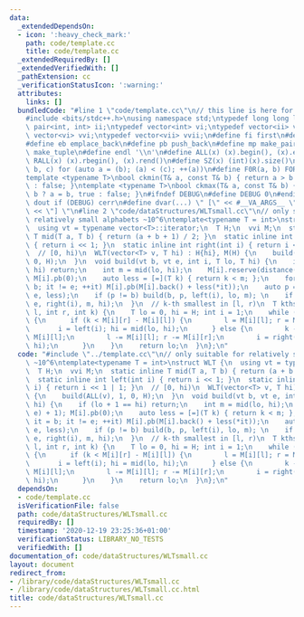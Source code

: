 ```yaml
---
data:
  _extendedDependsOn:
  - icon: ':heavy_check_mark:'
    path: code/template.cc
    title: code/template.cc
  _extendedRequiredBy: []
  _extendedVerifiedWith: []
  _pathExtension: cc
  _verificationStatusIcon: ':warning:'
  attributes:
    links: []
  bundledCode: "#line 1 \"code/template.cc\"\n// this line is here for a reason\n\
    #include <bits/stdc++.h>\nusing namespace std;\ntypedef long long ll;\ntypedef\
    \ pair<int, int> ii;\ntypedef vector<int> vi;\ntypedef vector<ii> vii;\ntypedef\
    \ vector<vi> vvi;\ntypedef vector<vii> vvii;\n#define fi first\n#define se second\n\
    #define eb emplace_back\n#define pb push_back\n#define mp make_pair\n#define mt\
    \ make_tuple\n#define endl '\\n'\n#define ALL(x) (x).begin(), (x).end()\n#define\
    \ RALL(x) (x).rbegin(), (x).rend()\n#define SZ(x) (int)(x).size()\n#define FOR(a,\
    \ b, c) for (auto a = (b); (a) < (c); ++(a))\n#define F0R(a, b) FOR (a, 0, (b))\n\
    template <typename T>\nbool ckmin(T& a, const T& b) { return a > b ? a = b, true\
    \ : false; }\ntemplate <typename T>\nbool ckmax(T& a, const T& b) { return a <\
    \ b ? a = b, true : false; }\n#ifndef DEBUG\n#define DEBUG 0\n#endif\n#define\
    \ dout if (DEBUG) cerr\n#define dvar(...) \" [\" << #__VA_ARGS__ \": \" << (__VA_ARGS__)\
    \ << \"] \"\n#line 2 \"code/dataStructures/WLTsmall.cc\"\n// only suitable for\
    \ relatively small alphabets ~10^6\ntemplate<typename T = int>\nstruct WLT {\n\
    \  using vt = typename vector<T>::iterator;\n  T H;\n  vvi M;\n  static inline\
    \ T mid(T a, T b) { return (a + b + 1) / 2; }\n  static inline int left(int i)\
    \ { return i << 1; }\n  static inline int right(int i) { return i << 1 | 1; }\n\
    \  // [0, hi)\n  WLT(vector<T> v, T hi) : H{hi}, M(H) {\n    build(ALL(v), 1,\
    \ 0, H);\n  }\n  void build(vt b, vt e, int i, T lo, T hi) {\n    if (lo + 1 ==\
    \ hi) return;\n    int m = mid(lo, hi);\n    M[i].reserve(distance(b, e) + 1);\
    \ M[i].pb(0);\n    auto less = [=](T k) { return k < m; };\n    for (auto it =\
    \ b; it != e; ++it) M[i].pb(M[i].back() + less(*it));\n    auto p = stable_partition(b,\
    \ e, less);\n    if (p != b) build(b, p, left(i), lo, m); \n    if (p != e) build(p,\
    \ e, right(i), m, hi);\n  }\n  // k-th smallest in [l, r)\n  T kthsmallest(int\
    \ l, int r, int k) {\n    T lo = 0, hi = H; int i = 1;\n    while (lo + 1 != hi)\
    \ {\n      if (k < M[i][r] - M[i][l]) {\n        l = M[i][l]; r = M[i][r];\n \
    \       i = left(i); hi = mid(lo, hi);\n      } else {\n        k -= M[i][r] -\
    \ M[i][l];\n        l -= M[i][l]; r -= M[i][r];\n        i = right(i); lo = mid(lo,\
    \ hi);\n      }\n    }\n    return lo;\n  }\n};\n"
  code: "#include \"../template.cc\"\n// only suitable for relatively small alphabets\
    \ ~10^6\ntemplate<typename T = int>\nstruct WLT {\n  using vt = typename vector<T>::iterator;\n\
    \  T H;\n  vvi M;\n  static inline T mid(T a, T b) { return (a + b + 1) / 2; }\n\
    \  static inline int left(int i) { return i << 1; }\n  static inline int right(int\
    \ i) { return i << 1 | 1; }\n  // [0, hi)\n  WLT(vector<T> v, T hi) : H{hi}, M(H)\
    \ {\n    build(ALL(v), 1, 0, H);\n  }\n  void build(vt b, vt e, int i, T lo, T\
    \ hi) {\n    if (lo + 1 == hi) return;\n    int m = mid(lo, hi);\n    M[i].reserve(distance(b,\
    \ e) + 1); M[i].pb(0);\n    auto less = [=](T k) { return k < m; };\n    for (auto\
    \ it = b; it != e; ++it) M[i].pb(M[i].back() + less(*it));\n    auto p = stable_partition(b,\
    \ e, less);\n    if (p != b) build(b, p, left(i), lo, m); \n    if (p != e) build(p,\
    \ e, right(i), m, hi);\n  }\n  // k-th smallest in [l, r)\n  T kthsmallest(int\
    \ l, int r, int k) {\n    T lo = 0, hi = H; int i = 1;\n    while (lo + 1 != hi)\
    \ {\n      if (k < M[i][r] - M[i][l]) {\n        l = M[i][l]; r = M[i][r];\n \
    \       i = left(i); hi = mid(lo, hi);\n      } else {\n        k -= M[i][r] -\
    \ M[i][l];\n        l -= M[i][l]; r -= M[i][r];\n        i = right(i); lo = mid(lo,\
    \ hi);\n      }\n    }\n    return lo;\n  }\n};\n"
  dependsOn:
  - code/template.cc
  isVerificationFile: false
  path: code/dataStructures/WLTsmall.cc
  requiredBy: []
  timestamp: '2020-12-19 23:25:36+01:00'
  verificationStatus: LIBRARY_NO_TESTS
  verifiedWith: []
documentation_of: code/dataStructures/WLTsmall.cc
layout: document
redirect_from:
- /library/code/dataStructures/WLTsmall.cc
- /library/code/dataStructures/WLTsmall.cc.html
title: code/dataStructures/WLTsmall.cc
---
```

